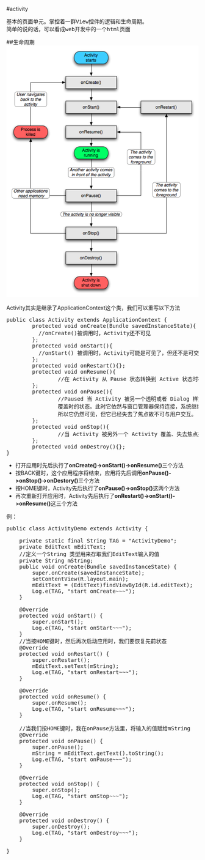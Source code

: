 #activity

<pre>
基本的页面单元。掌控着一群View控件的逻辑和生命周期。
简单的说的话，可以看成web开发中的一个html页面
</pre>

##生命周期
<img src="./img/1.gif"/>

Activity其实是继承了ApplicationContext这个类，我们可以重写以下方法
<pre>
public class Activity extends ApplicationContext {
        protected void onCreate(Bundle savedInstanceState){
          //onCreate()被调用时，Activity还不可见
        };        
        protected void onStart(){
          //onStart() 被调用时，Activity可能是可见了，但还不是可交互的
        };           
        protected void onRestart(){};        
        protected void onResume(){
                //在 Activity 从 Pause 状态转换到 Active 状态时被调用
        };       
        protected void onPause(){
                //Paused 当 Activity 被另一个透明或者 Dialog 样式的 Activity                  
                覆盖时的状态。此时它依然与窗口管理器保持连接，系统继续维护其内部状态，
                所以它仍然可见，但它已经失去了焦点故不可与用户交互。
        };        
        protected void onStop(){
                //当 Activity 被另外一个 Activity 覆盖、失去焦点并不可见时处于 Stoped 状态
        };        
        protected void onDestroy(){};
}
</pre>

<ul>
  <li>打开应用时先后执行了<b>onCreate()->onStart()->onResume()</b>三个方法</li>
  <li>按BACK键时，这个应用程序将结束，应用将先后调用<b>onPause()->onStop()->onDestory()</b>三个方法</li>
  <li>按HOME键时，Activity先后执行了<b>onPause()->onStop()</b>这两个方法</li>
  <li>再次重新打开应用时，Activity先后执行了<b>onRestart()->onStart()->onResume()</b>这三个方法</li>
</ul>

例：
<pre>
public class ActivityDemo extends Activity {
    
    private static final String TAG = "ActivityDemo";
    private EditText mEditText;
    //定义一个String 类型用来存取我们EditText输入的值
    private String mString;
    public void onCreate(Bundle savedInstanceState) {
        super.onCreate(savedInstanceState);
        setContentView(R.layout.main);
        mEditText = (EditText)findViewById(R.id.editText);
        Log.e(TAG, "start onCreate~~~");
    }
     
    @Override
    protected void onStart() {
        super.onStart();
        Log.e(TAG, "start onStart~~~");
    }
    //当按HOME键时，然后再次启动应用时，我们要恢复先前状态
    @Override
    protected void onRestart() {
        super.onRestart();
        mEditText.setText(mString);
        Log.e(TAG, "start onRestart~~~");
    }
     
    @Override
    protected void onResume() {
        super.onResume();
        Log.e(TAG, "start onResume~~~");
    }
     
    //当我们按HOME键时，我在onPause方法里，将输入的值赋给mString
    @Override
    protected void onPause() {
        super.onPause();
        mString = mEditText.getText().toString();
        Log.e(TAG, "start onPause~~~");
    }
     
    @Override
    protected void onStop() {
        super.onStop();
        Log.e(TAG, "start onStop~~~");
    }
     
    @Override
    protected void onDestroy() {
        super.onDestroy();
        Log.e(TAG, "start onDestroy~~~");
    }
     
}
</pre>





